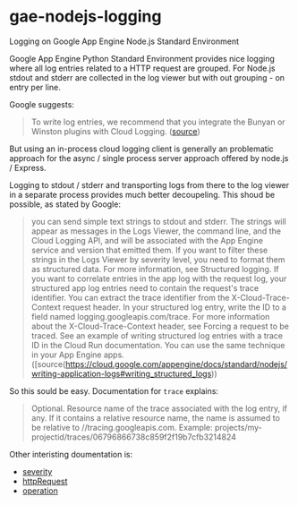 # gae-nodejs-logging
Logging on Google App Engine Node.js Standard Environment

Google App Engine Python Standard Environment provides nice logging where all log entries related to a HTTP request are grouped. 
For Node.js stdout and stderr are collected in the log viewer but with out grouping - on entry per line.

Google suggests:

> To write log entries, we recommend that you integrate the Bunyan or Winston plugins with Cloud Logging.  ([source](https://cloud.google.com/appengine/docs/standard/nodejs/writing-application-logs#writing_app_logs))

But using an in-process cloud logging client is generally an problematic approach for the async / single process server approach offered by node.js / Express.

Logging to stdout / stderr and transporting logs from there to the log viewer in a separate process provides much better decoupeling.  This shoud be possible, as stated by Google:

> you can send simple text strings to stdout and stderr. The strings will appear as messages in the Logs Viewer, the command line, and the Cloud Logging API, and will be associated with the App Engine service and version that emitted them.
> If you want to filter these strings in the Logs Viewer by severity level, you need to format them as structured data. For more information, see Structured logging.
> If you want to correlate entries in the app log with the request log, your structured app log entries need to contain the request's trace identifier. You can extract the trace identifier from the X-Cloud-Trace-Context request header. In your structured log entry, write the ID to a field named logging.googleapis.com/trace. For more information about the X-Cloud-Trace-Context header, see Forcing a request to be traced.
> See an example of writing structured log entries with a trace ID in the Cloud Run documentation. You can use the same technique in your App Engine apps. ([source(https://cloud.google.com/appengine/docs/standard/nodejs/writing-application-logs#writing_structured_logs))

So this sould be easy. Documentation for `trace` explains:

> Optional. Resource name of the trace associated with the log entry, if any. If it contains a relative resource name, the name is assumed to be relative to //tracing.googleapis.com. Example: projects/my-projectid/traces/06796866738c859f2f19b7cfb3214824

Other interisting doumentation is:

* [severity](https://cloud.google.com/logging/docs/reference/v2/rest/v2/LogEntry#logseverity)
* [httpRequest](https://cloud.google.com/logging/docs/reference/v2/rest/v2/LogEntry#httprequest)
* [operation](https://cloud.google.com/logging/docs/reference/v2/rest/v2/LogEntry#logentryoperation)



